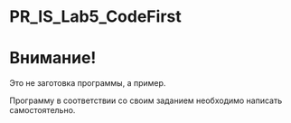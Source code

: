 # PR_IS_Lab5_CodeFirst
# Внимание!
Это не заготовка программы, а пример. 

Программу в соответствии со своим заданием необходимо написать самостоятельно.
